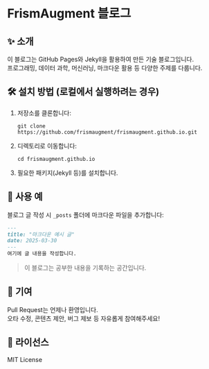 # FrismAugment 블로그

## ✨ 소개
이 블로그는 GitHub Pages와 Jekyll을 활용하여 만든 기술 블로그입니다.  
프로그래밍, 데이터 과학, 머신러닝, 마크다운 활용 등 다양한 주제를 다룹니다.

## 🛠️ 설치 방법 (로컬에서 실행하려는 경우)
1. 저장소를 클론합니다:
   ```
   git clone https://github.com/frismaugment/frismaugment.github.io.git
   ```
2. 디렉토리로 이동합니다:
   ```
   cd frismaugment.github.io
   ```
3. 필요한 패키지(Jekyll 등)를 설치합니다.

## 📌 사용 예
블로그 글 작성 시 `_posts` 폴더에 마크다운 파일을 추가합니다:

```markdown
---
title: "마크다운 예시 글"
date: 2025-03-30
---
여기에 글 내용을 작성합니다.
```
> 이 블로그는 공부한 내용을 기록하는 공간입니다.

## 🤝 기여
Pull Request는 언제나 환영입니다.  
오타 수정, 콘텐츠 제안, 버그 제보 등 자유롭게 참여해주세요!

## 📄 라이선스
MIT License
